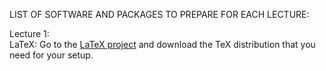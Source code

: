 LIST OF SOFTWARE AND PACKAGES TO PREPARE FOR EACH LECTURE:


Lecture 1:<br/>
LaTeX: Go to the [LaTeX project](https://www.latex-project.org) and download the TeX distribution that you need for your setup.
